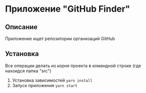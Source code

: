 # Приложение "GitHub Finder"
## Описание
Приложение ищет репозитории организаций GitHub
## Установка
Все операции делать из корня проекта в командной строке (где нахоидся папка "src")
1) Установка зависимостей `yarn install`
2) Запуск приложения `yarn start`
